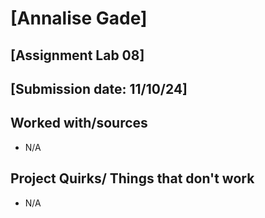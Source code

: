# [Annalise Gade]
## [Assignment Lab 08]
## [Submission date: 11/10/24]
## Worked with/sources 
* N/A
## Project Quirks/ Things that don't work
* N/A
